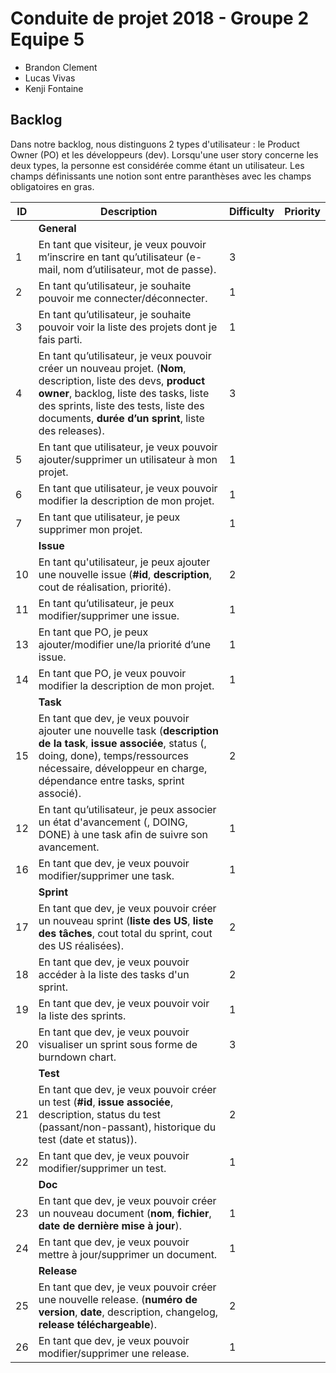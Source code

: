 # Conduite de projet 2018 - Groupe 2 Equipe 5

* Brandon Clement
* Lucas Vivas
* Kenji Fontaine

## Backlog

Dans notre backlog, nous distinguons 2 types d'utilisateur : le Product Owner (PO) et les développeurs (dev). Lorsqu'une user story concerne les deux types, la personne est considérée comme étant un utilisateur. Les champs définissants une notion sont entre
paranthèses avec les champs obligatoires en gras.

| ID | Description | Difficulty | Priority |
|----|-------------|------------|----------|
|    | **General** |            |          |
|  1 | En tant que visiteur, je veux pouvoir m’inscrire en tant qu’utilisateur (e-mail, nom d’utilisateur, mot de passe).            | 3 |  |
|  2 | En tant qu’utilisateur, je souhaite pouvoir me connecter/déconnecter. | 1 |  |
|  3 | En tant qu’utilisateur, je souhaite pouvoir voir la liste des projets dont je fais parti. | 1 |  |
|  4 | En tant qu’utilisateur, je veux pouvoir créer un nouveau projet. (**Nom**, description, liste des devs, **product owner**, backlog, liste des tasks, liste des sprints, liste des tests, liste des documents, **durée d’un sprint**, liste des releases). | 3 |  |
|  5 | En tant que utilisateur, je veux pouvoir ajouter/supprimer un utilisateur à mon projet. | 1 |  |
|  6 | En tant que utilisateur, je veux pouvoir modifier la description de mon projet. | 1 |  |
|  7 | En tant que utilisateur, je peux supprimer mon projet. | 1 |  |
|    | **Issue** |	|	|
| 10 | En tant qu'utilisateur, je peux ajouter une nouvelle issue (**#id**, **description**, cout de réalisation, priorité). | 2 |  |
| 11 | En tant qu’utilisateur, je peux modifier/supprimer une issue. | 1 |  |
| 13 | En tant que PO, je peux ajouter/modifier une/la priorité d’une issue. | 1 |  |
| 14 | En tant que PO, je veux pouvoir modifier la description de mon projet. | 1 |  |
|    | **Task** |    |    |
| 15 | En tant que dev, je veux pouvoir ajouter une nouvelle task (**description de la task**, **issue associée**, status (, doing, done), temps/ressources nécessaire, développeur en charge, dépendance entre tasks, sprint associé). | 2 |  |
| 12 | En tant qu’utilisateur, je peux associer un état d'avancement (, DOING, DONE) à une task afin de suivre son avancement. | 1 |  |
| 16 | En tant que dev, je veux pouvoir modifier/supprimer une task. | 1 |  |
|    | **Sprint** |    |    |
| 17 | En tant que dev, je veux pouvoir créer un nouveau sprint (**liste des US**, **liste des tâches**, cout total du sprint, cout des US réalisées). | 2 |  |
| 18 | En tant que dev, je veux pouvoir accéder à la liste des tasks d'un sprint. | 2 |  |
| 19 | En tant que dev, je veux pouvoir voir la liste des sprints. | 1 |  |
| 20 | En tant que dev, je veux pouvoir visualiser un sprint sous forme de burndown chart. | 3 |  |
|    | **Test** |    |    |
| 21 | En tant que dev, je veux pouvoir créer un test (**#id**, **issue associée**, description, status du test (passant/non-passant), historique du test (date et status)). | 2 |  |
| 22 | En tant que dev, je veux pouvoir modifier/supprimer un test. | 1 |  |
|    | **Doc** |    |    |
| 23 | En tant que dev, je veux pouvoir créer un nouveau document (**nom**, **fichier**, **date de dernière mise à jour**). | 1 |  |
| 24 | En tant que dev, je veux pouvoir mettre à jour/supprimer un document. | 1 |  |
|    | **Release** |    |    |
| 25 | En tant que dev, je veux pouvoir créer une nouvelle release. (**numéro de version**, **date**, description, changelog, **release téléchargeable**). | 2 |  |
| 26 | En tant que dev, je veux pouvoir modifier/supprimer une release. | 1 |  |
